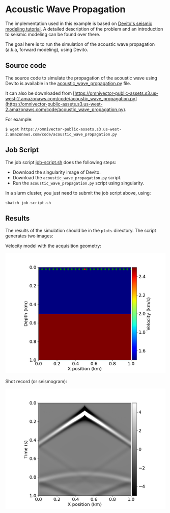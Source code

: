 # Acoustic Wave Propagation

The implementation used in this example is based on [Devito's seismic modeling tutorial](https://github.com/devitocodes/devito/blob/master/examples/seismic/tutorials/01_modelling.ipynb). A detailed description of the problem and an introduction to seismic modeling can be found over there.

The goal here is to run the simulation of the acoustic wave propagation (a.k.a, forward modeling), using Devito.

## Source code

The source code to simulate the propagation of the acoustic wave using Devito is available in the [acoustic_wave_propagation.py](scripts/acoustic_wave_propagation.py) file.

It can also be downloaded from [https://omnivector-public-assets.s3.us-west-2.amazonaws.com/code/acoustic_wave_propagation.py](https://omnivector-public-assets.s3.us-west-2.amazonaws.com/code/acoustic_wave_propagation.py).

For example:

```
$ wget https://omnivector-public-assets.s3.us-west-2.amazonaws.com/code/acoustic_wave_propagation.py
```

## Job Script

The job script [job-script.sh](scripts/job-script.sh) does the following steps:

- Download the singularity image of Devito.
- Download the `acoustic_wave_propagation.py` script.
- Run the `acoustic_wave_propagation.py` script using singularity.

In a slurm cluster, you just need to submit the job script above, using:

```
sbatch job-script.sh
```

## Results

The results of the simulation should be in the `plots` directory. The script generates two images:

Velocity model with the acquisition geometry:

![picture](img/model.png)

Shot record (or seismogram):

![picture](img/shotrecord.png)


